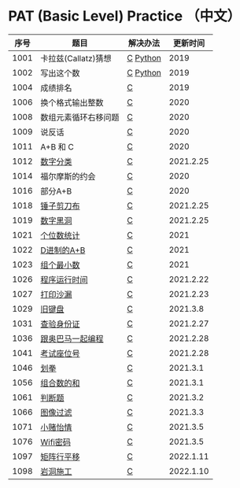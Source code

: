 # PAT (Basic Level) Practice （中文）

| 序号 | 题目 | 解决办法 | 更新时间 |
| ---- | ---- | ---- | ---- |
| 1001 | 卡拉兹(Callatz)猜想 | [C](/C/pat1001.c "C语言实现") [Python](/Python/Callatz.py "Python实现") | 2019 |
| 1002 | 写出这个数 | [C](/C/pat1002.c "C语言实现") [Python](/Python/pat1002.py "Python实现") | 2019 |
| 1004 | 成绩排名 | [C](/C/pat1004.c "C语言实现") | 2019 |
| 1006 | 换个格式输出整数 | [C](/C/pat1006.c "C语言实现") | 2020 |
| 1008 | 数组元素循环右移问题 | [C](/C/pat1008.c "C语言实现") | 2020 |
| 1009 | 说反话 | [C](/C/pat1009.c "C语言实现") | 2020 |
| 1011 | A+B 和 C | [C](/C/pat1011.c "C语言实现") | 2020 |
| 1012 | [数字分类](https://pintia.cn/problem-sets/994805260223102976/problems/994805311146147840 "数字分类") | [C](/C/pat1012.c "C语言实现") | 2021.2.25 |
| 1014 | 福尔摩斯的约会 | [C](/C/pat1014.c "C语言实现") | 2020 |
| 1016 | 部分A+B | [C](/C/pat1016.c "C语言实现") | 2020 |
| 1018 | [锤子剪刀布](https://pintia.cn/problem-sets/994805260223102976/problems/994805304020025344 "锤子剪刀布") | [C](/C/pat1018.c "C语言实现") | 2021.2.25 |
| 1019 | [数字黑洞](https://pintia.cn/problem-sets/994805260223102976/problems/994805302786899968 "数字黑洞") | [C](/C/pat1019.c "C语言实现") | 2021.2.25 |
| 1021 | [个位数统计](https://pintia.cn/problem-sets/994805260223102976/problems/994805300404535296 "个位数统计") | [C](/C/pat1021.c "C语言实现") | 2021 |
| 1022 | [D进制的A+B](https://pintia.cn/problem-sets/994805260223102976/problems/994805299301433344 "D进制的A+B") | [C](/C/pat1022.c "C语言实现") | 2021 |
| 1023 | [组个最小数](https://pintia.cn/problem-sets/994805260223102976/problems/994805298269634560 "组个最小数") | [C](/C/pat1023.c "C语言实现") | 2021 |
| 1026 | [程序运行时间](https://pintia.cn/problem-sets/994805260223102976/problems/994805295203598336 "程序运行时间") | [C](/C/pat1026.c "C语言实现") | 2021.2.22 |
| 1027 | [打印沙漏](https://pintia.cn/problem-sets/994805260223102976/problems/994805294251491328 "打印沙漏") | [C](/C/pat1027.c "C语言实现") | 2021.2.23 |
| 1029 | [旧键盘](https://pintia.cn/problem-sets/994805260223102976/problems/994805292322111488 "旧键盘") | [C](/C/pat1029.c "C语言实现") | 2021.3.8 |
| 1031 | [查验身份证](https://pintia.cn/problem-sets/994805260223102976/problems/994805290334011392 "查验身份证") | [C](/C/pat1031.c "C语言实现") | 2021.2.27 |
| 1036 | [跟奥巴马一起编程](https://pintia.cn/problem-sets/994805260223102976/problems/994805285812551680 "跟奥巴马一起编程") | [C](/C/pat1036.c "C语言实现") | 2021.2.28 |
| 1041 | [考试座位号](https://pintia.cn/problem-sets/994805260223102976/problems/994805281567916032 "考试座位号") | [C](/C/pat1041.c "C语言实现") | 2021.2.28 |
| 1046 | [划拳](https://pintia.cn/problem-sets/994805260223102976/problems/994805277847568384 "划拳") | [C](/C/pat1046.c "C语言实现") | 2021.3.1 |
| 1056 | [组合数的和](https://pintia.cn/problem-sets/994805260223102976/problems/994805271455449088 "组合数的和") | [C](/C/pat1056.c "C语言实现") | 2021.3.1 |
| 1061 | [判断题](https://pintia.cn/problem-sets/994805260223102976/problems/994805268817231872 "判断题") | [C](/C/pat1061.c "C语言实现") | 2021.3.2 |
| 1066 | [图像过滤](https://pintia.cn/problem-sets/994805260223102976/problems/994805266514558976 "图像过滤") | [C](/C/pat1066.c "C语言实现") | 2021.3.3 |
| 1071 | [小赌怡情](https://pintia.cn/problem-sets/994805260223102976/problems/994805264312549376 "小赌怡情") | [C](/C/pat1071.c "C语言实现") | 2021.3.5 |
| 1076 | [Wifi密码](https://pintia.cn/problem-sets/994805260223102976/problems/994805262622244864 "Wifi密码") | [C](/C/pat1076.c "C语言实现") | 2021.3.5 |
| 1097 | [矩阵行平移](https://pintia.cn/problem-sets/994805260223102976/problems/1478633729396088832 "矩阵行平移") | [C](/C/pat1097.c "C语言实现") | 2022.1.11 |
| 1098 | [岩洞施工](https://pintia.cn/problem-sets/994805260223102976/problems/1478633798962888704 "岩洞施工") | [C](/C/pat1098.c "C语言实现") | 2022.1.10 |